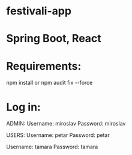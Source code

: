 # festivali-app
# Spring Boot, React
# Requirements:
npm install
or
npm audit fix --force

# Log in:

ADMIN:
Username: miroslav
Password: miroslav

USERS:
Username: petar
Password: petar

Username: tamara
Password: tamara
